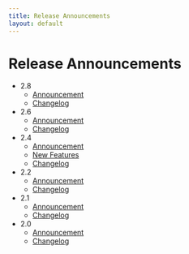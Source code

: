 ```yaml
---
title: Release Announcements
layout: default
---
```


# Release Announcements
- 2.8
  - [Announcement](https://github.com/UV-CDAT/uvcdat/releases/tag/v2.8.0)
  - [Changelog](/changelog.html#2.8)
- 2.6
  - [Announcement](https://github.com/UV-CDAT/uvcdat/releases/tag/v2.6.0)
  - [Changelog](/changelog.html#2.6)
- 2.4
  - [Announcement](https://github.com/UV-CDAT/uvcdat/releases/tag/v2.4.0)
  - [New Features](2.4_features.html)
  - [Changelog](/changelog.html#2.4)
- 2.2
  - [Announcement](https://github.com/UV-CDAT/uvcdat/releases/tag/2.2.0)
  - [Changelog](/changelog.html#2.2)
- 2.1
  - [Announcement](https://github.com/UV-CDAT/uvcdat/releases/tag/2.1.0)
  - [Changelog](/changelog.html#2.1)
- 2.0
  - [Announcement](https://github.com/UV-CDAT/uvcdat/releases/tag/2.0.0)
  - [Changelog](/changelog.html#2.0)
